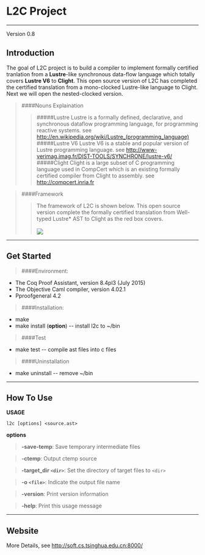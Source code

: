 # L2C Project

---

Version 0.8

## Introduction

The goal of L2C project is to build a compiler to implement formally certified tranlation from a **Lustre**-like synchronous data-flow language which totally covers **Lustre V6** to **Clight**.
This open source version of L2C has completed the certified translation from a mono-clocked Lustre-like language to Clight. Next we will open the nested-clocked version.



> ####Nouns Explaination
>> #####Lustre
Lustre is a formally defined, declarative, and synchronous dataflow programming language, for programming reactive systems. see http://en.wikipedia.org/wiki/Lustre_(programming_language)
>> #####Lustre V6
Lustre V6 is a stable and popular version of Lustre programming language. see http://www-verimag.imag.fr/DIST-TOOLS/SYNCHRONE/lustre-v6/
>> #####Clight
Clight is a large subset of C programming language used in CompCert which is an existing formally certified compiler from Clight to assembly. see http://compcert.inria.fr

> ####Framework
>> The framework of L2C is shown below. This open source version complete the formally certified translation from Well-typed Lustre* AST to Clight as the red box covers.<br/><br/>
![](framework.png)


---
## Get Started

> ####Environment:

- The Coq Proof Assistant, version 8.4pl3 (July 2015)
- The Objective Caml compiler, version 4.02.1
- Pproofgeneral 4.2

> ####Installation:

- make
- make install (**option**)
-- install l2c to ~/bin

> ####Test

- make test
-- compile ast files into c files

> ####Uninstallation

- make uninstall
-- remove ~/bin

---
## How To Use

**USAGE** 
```
l2c [options] <source.ast>
```

**options**
>	**-save-temp**:		Save temporary intermediate files

>   **-ctemp**:                 Output ctemp source
	
>	**-target_dir `<dir>`**:	Set the directory of target files to `<dir>`

>	**-o `<file>`**:		Indicate the output file name

>	**-version**:		Print version information

>	**-help**:			Print this usage message

---
## Website

More Details, see http://soft.cs.tsinghua.edu.cn:8000/
